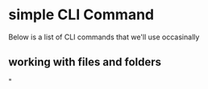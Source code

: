 # simple CLI Command

Below is a list of CLI commands that we'll use occasinally

## working with files and  folders

"